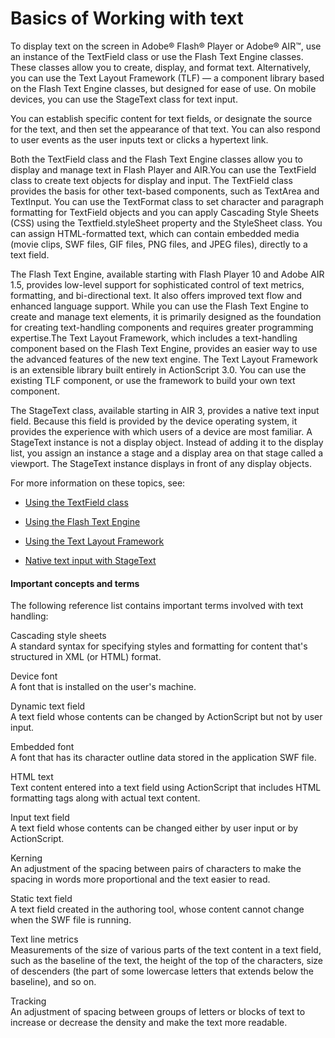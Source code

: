 # Basics of Working with text

To display text on the screen in Adobe® Flash® Player or Adobe® AIR™, use an
instance of the TextField class or use the Flash Text Engine classes. These
classes allow you to create, display, and format text. Alternatively, you can
use the Text Layout Framework (TLF) — a component library based on the Flash
Text Engine classes, but designed for ease of use. On mobile devices, you can
use the StageText class for text input.

You can establish specific content for text fields, or designate the source for
the text, and then set the appearance of that text. You can also respond to user
events as the user inputs text or clicks a hypertext link.

Both the TextField class and the Flash Text Engine classes allow you to display
and manage text in Flash Player and AIR.You can use the TextField class to
create text objects for display and input. The TextField class provides the
basis for other text-based components, such as TextArea and TextInput. You can
use the TextFormat class to set character and paragraph formatting for TextField
objects and you can apply Cascading Style Sheets (CSS) using the
Textfield.styleSheet property and the StyleSheet class. You can assign
HTML-formatted text, which can contain embedded media (movie clips, SWF files,
GIF files, PNG files, and JPEG files), directly to a text field.

The Flash Text Engine, available starting with Flash Player 10 and Adobe AIR
1.5, provides low-level support for sophisticated control of text metrics,
formatting, and bi-directional text. It also offers improved text flow and
enhanced language support. While you can use the Flash Text Engine to create and
manage text elements, it is primarily designed as the foundation for creating
text-handling components and requires greater programming expertise.The Text
Layout Framework, which includes a text-handling component based on the Flash
Text Engine, provides an easier way to use the advanced features of the new text
engine. The Text Layout Framework is an extensible library built entirely in
ActionScript 3.0. You can use the existing TLF component, or use the framework
to build your own text component.

The StageText class, available starting in AIR 3, provides a native text input
field. Because this field is provided by the device operating system, it
provides the experience with which users of a device are most familiar. A
StageText instance is not a display object. Instead of adding it to the display
list, you assign an instance a stage and a display area on that stage called a
viewport. The StageText instance displays in front of any display objects.

For more information on these topics, see:

- [Using the TextField class](./using-the-textfield-class/index.md)

- [Using the Flash Text Engine](./using-the-flash-text-engine/index.md)

- [Using the Text Layout Framework](./using-the-text-layout-framework.md)

- [Native text input with StageText](https://web.archive.org/web/20170629011903/http://blogs.adobe.com/cantrell/archives/2011/09/native-text-input-with-stagetext.html)

#### Important concepts and terms

The following reference list contains important terms involved with text
handling:

Cascading style sheets  
A standard syntax for specifying styles and formatting for content that's
structured in XML (or HTML) format.

Device font  
A font that is installed on the user's machine.

Dynamic text field  
A text field whose contents can be changed by ActionScript but not by user
input.

Embedded font  
A font that has its character outline data stored in the application SWF file.

HTML text  
Text content entered into a text field using ActionScript that includes HTML
formatting tags along with actual text content.

Input text field  
A text field whose contents can be changed either by user input or by
ActionScript.

Kerning  
An adjustment of the spacing between pairs of characters to make the spacing in
words more proportional and the text easier to read.

Static text field  
A text field created in the authoring tool, whose content cannot change when the
SWF file is running.

Text line metrics  
Measurements of the size of various parts of the text content in a text field,
such as the baseline of the text, the height of the top of the characters, size
of descenders (the part of some lowercase letters that extends below the
baseline), and so on.

Tracking  
An adjustment of spacing between groups of letters or blocks of text to increase
or decrease the density and make the text more readable.
